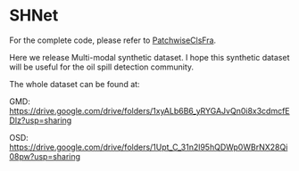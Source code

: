 # SHNet

For the complete code, please refer to [PatchwiseClsFra](https://github.com/quanweiliu/PatchwiseClsFra).


Here we release Multi-modal synthetic dataset. I hope this synthetic dataset will be useful for the oil spill detection community.

The whole dataset can be found at: 

GMD: https://drive.google.com/drive/folders/1xyALb6B6_yRYGAJvQn0i8x3cdmcfEDIz?usp=sharing

OSD: https://drive.google.com/drive/folders/1Upt_C_31n2l95hQDWp0WBrNX28Qi08pw?usp=sharing
